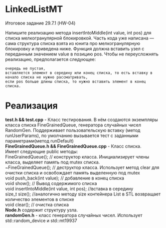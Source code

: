 # LinkedListMT
Итоговое задание 29.7.1 (HW-04)

Напишите реализацию метода insertIntoMiddle(int value, int pos) для списка мелкогранулярной блокировкой.
Часть кода уже написана — сама структура списка взята из юнита про мелкогранулярную блокировку и приведена ниже.
Функция должна вставить узел с переданным значением value в позицию pos. Чтобы не переусложнять реализацию, предполагается следующее:

	очередь не пустая,
	вставляется элемент в середину или конец списка, то есть вставку в начало списка не нужно рассматривать,
	если pos больше длины списка, то нужно вставить элемент в конец списка.
	
# Реализация
**test.h && test.cpp** - Класс тестирования. В нём создаются экземпляры класса списка FineGrainedQueue, генератора случайных чисел RandomGen. Поддерживает пользовательскую вставку (метод runUserParams), по умолчанию вызывается тест с заданными параметрами(метод runDefault)\
**FineGrainedQueue.h && FineGrainedQueue.cpp** - Класс списка.\
Имеет следующие public методы:\
	FineGrainedQueue(); // конструктор класса. Инициализирует члены класса, выделяет память под mutex списка.\
	~FineGrainedQueue(); // деструктор класса. Использует метод clear для очистки списка и освобождает память выделенную под mutex\
	void push_back(int value); // добавление в конец списка\
	void show(); // Вывод содержимого списка\
	void insertIntoMiddle(int value, int pos); //вставка в середину\
	size_t size(); //аналогично методу size контейнера List в STL возвращает количество элементов в списке\
	void clear(); // очистка списка\
**Node.h** содержит структуру узла.\
**randomGen.h** - класс генератора случайных чисел. Использует std::random_device и std::mt19937
